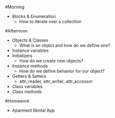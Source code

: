 #Morning

* Blocks & Enumeration
  * How to iterate over a collection

#Afternoon

* Objects & Classes
  * What is an object and how do we define one?
* Instance variables
* Initializers
  * How do we create new objects?
* Instance methods
  * How do we define behavior for our object?
* Getters & Setters
  * attr_reader, attr_writer, attr_accessor
* Class variables
* Class methods

#Homework

* Aparment Rental App